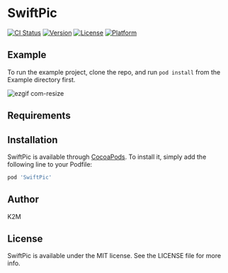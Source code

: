 # SwiftPic

[![CI Status](https://img.shields.io/travis/abrown252@gmail.com/SwiftPic.svg?style=flat)](https://travis-ci.org/k2minc/SwiftPic)
[![Version](https://img.shields.io/cocoapods/v/SwiftPic.svg?style=flat)](https://cocoapods.org/pods/SwiftPic)
[![License](https://img.shields.io/cocoapods/l/SwiftPic.svg?style=flat)](https://cocoapods.org/pods/SwiftPic)
[![Platform](https://img.shields.io/cocoapods/p/SwiftPic.svg?style=flat)](https://cocoapods.org/pods/SwiftPic)

## Example

To run the example project, clone the repo, and run `pod install` from the Example directory first.

![ezgif com-resize](https://user-images.githubusercontent.com/662520/41655952-65cfcd18-7486-11e8-8a94-422f50430d69.gif)

## Requirements

## Installation

SwiftPic is available through [CocoaPods](https://cocoapods.org). To install
it, simply add the following line to your Podfile:

```ruby
pod 'SwiftPic'
```

## Author

K2M

## License

SwiftPic is available under the MIT license. See the LICENSE file for more info.
